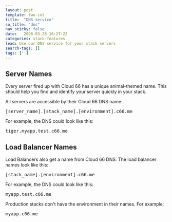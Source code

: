 ```yaml
---
layout: post
template: two-col
title:  "DNS service"
so_title: "dns"
nav_sticky: false
date:   2096-03-28 16:27:22
categories: stack-features
lead: Use our DNS service for your stack servers
search-tags: []
tags: ['']
---
```


## Server Names
Every server fired up with Cloud 66 has a unique animal-themed name. This should help you find and identify your server quickly in your stack.

All servers are accessible by their Cloud 66 DNS name:

<p><kbd>[server&#95;name].[stack&#95;name].[environment].c66.me</kbd></p>

For example, the DNS could look like this:

<p><kbd>tiger.myapp.test.c66.me</kbd></p>

## Load Balancer Names
Load Balancers also get a name from Cloud 66 DNS. The load balancer names look like this:

<p><kbd>[stack&#95;name].[environment].c66.me</kbd></p>

For example, the DNS could look like this:

<p><kbd>myapp.test.c66.me</kbd></p>

Production stacks don't have the environment in their names. For example:

<p><kbd>myapp.c66.me</kbd></p>


